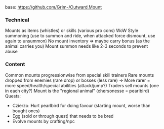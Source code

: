 base: https://github.com/Grim-/Outward.Mount

### Technical
Mounts as items (whistles) or skills (various pro cons)
WoW Style summoning (use to summon and ride, when attacked force dismount, use again to unsummon)
No mount inventory => maybe carry bonus (as the animal carries you)
Mount summon needs like 2-3 seconds to prevent abuse

### Content
Common mounts progressionwise from special skill trainers
Rare mounts dropped from enemies (rare drop) or bosses (less rare) => More rarer = more speed/health/special abilities (attack/jump?)
Traders sell mounts (one in each city?)
Mount is the "regional animal" (chersonesse = pearlbird)
Quests:
- Czierzo: Hurt pearlbird for doing favour (starting mount, worse than bought ones)
- Egg (sold or through quest) that needs to be bred
- Evolve mounts by crafting/npc